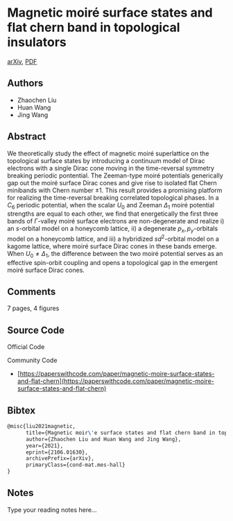 
# Magnetic moiré surface states and flat chern band in topological insulators

[arXiv](https://arxiv.org/abs/2106.01630), [PDF](https://arxiv.org/pdf/2106.01630.pdf)

## Authors

- Zhaochen Liu
- Huan Wang
- Jing Wang

## Abstract

We theoretically study the effect of magnetic moiré superlattice on the topological surface states by introducing a continuum model of Dirac electrons with a single Dirac cone moving in the time-reversal symmetry breaking periodic pontential. The Zeeman-type moiré potentials generically gap out the moiré surface Dirac cones and give rise to isolated flat Chern minibands with Chern number $\pm1$. This result provides a promising platform for realizing the time-reversal breaking correlated topological phases. In a $C_6$ periodic potential, when the scalar $U_0$ and Zeeman $\Delta_1$ moiré potential strengths are equal to each other, we find that energetically the first three bands of $\Gamma$-valley moiré surface electrons are non-degenerate and realize i) an $s$-orbital model on a honeycomb lattice, ii) a degenerate $p_x,p_y$-orbitals model on a honeycomb lattice, and iii) a hybridized $sd^2$-orbital model on a kagome lattice, where moiré surface Dirac cones in these bands emerge. When $U_0\neq\Delta_1$, the difference between the two moiré potential serves as an effective spin-orbit coupling and opens a topological gap in the emergent moiré surface Dirac cones.

## Comments

7 pages, 4 figures

## Source Code

Official Code



Community Code

- [https://paperswithcode.com/paper/magnetic-moire-surface-states-and-flat-chern](https://paperswithcode.com/paper/magnetic-moire-surface-states-and-flat-chern)

## Bibtex

```tex
@misc{liu2021magnetic,
      title={Magnetic moir\'e surface states and flat chern band in topological insulators}, 
      author={Zhaochen Liu and Huan Wang and Jing Wang},
      year={2021},
      eprint={2106.01630},
      archivePrefix={arXiv},
      primaryClass={cond-mat.mes-hall}
}
```

## Notes

Type your reading notes here...

